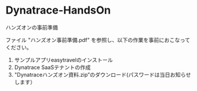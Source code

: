 # Dynatrace-HandsOn

ハンズオンの事前準備

ファイル "ハンズオン事前準備.pdf" を参照し、以下の作業を事前におこなってください。
1. サンプルアプリeasytravelのインストール
2. Dynatrace SaaSテナントの作成
3. "Dynatraceハンズオン資料.zip”のダウンロード(パスワードは当日お知らせします）



